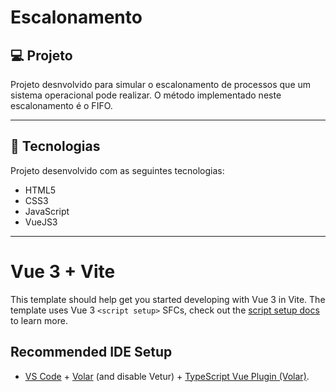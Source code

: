 # Escalonamento

## 💻 Projeto
Projeto desnvolvido para simular o escalonamento de processos que um sistema operacional pode realizar. O método implementado neste escalonamento é o FIFO.
<hr/>


## 🚀 Tecnologias
Projeto desenvolvido com as seguintes tecnologias:

- HTML5
- CSS3
- JavaScript
- VueJS3

<hr/>


# Vue 3 + Vite

This template should help get you started developing with Vue 3 in Vite. The template uses Vue 3 `<script setup>` SFCs, check out the [script setup docs](https://v3.vuejs.org/api/sfc-script-setup.html#sfc-script-setup) to learn more.

## Recommended IDE Setup

- [VS Code](https://code.visualstudio.com/) + [Volar](https://marketplace.visualstudio.com/items?itemName=Vue.volar) (and disable Vetur) + [TypeScript Vue Plugin (Volar)](https://marketplace.visualstudio.com/items?itemName=Vue.vscode-typescript-vue-plugin).
